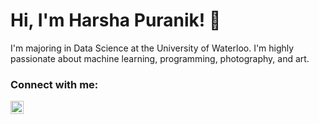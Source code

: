 # Hi, I'm Harsha Puranik! 👋

<!--
**hpuranik1794/hpuranik1794** is a ✨ _special_ ✨ repository because its `README.md` (this file) appears on your GitHub profile.

Here are some ideas to get you started:

- 🔭 I’m currently working on ...
- 🌱 I’m currently learning ...
- 👯 I’m looking to collaborate on ...
- 🤔 I’m looking for help with ...
- 💬 Ask me about ...
- 📫 How to reach me: ...
- 😄 Pronouns: ...
- ⚡ Fun fact: ...
-->
I'm majoring in Data Science at the University of Waterloo. I'm highly passionate about machine learning, programming, photography, and art.

### Connect with me:
<a href="https://www.linkedin.com/in/yushi95/"><img align="left" src="https://raw.githubusercontent.com/yushi1007/yushi1007/tree/main/images/linkedin.svg" alt="icon | LinkedIn" width="21px"/></a>




